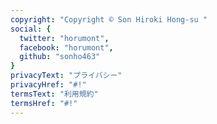 ```yaml
---
copyright: "Copyright © Son Hiroki Hong-su "
social: {
  twitter: "horumont",
  facebook: "horumont",
  github: "sonho463"
}
privacyText: "プライバシー"
privacyHref: "#!"
termsText: "利用規約"
termsHref: "#!"
---
```

